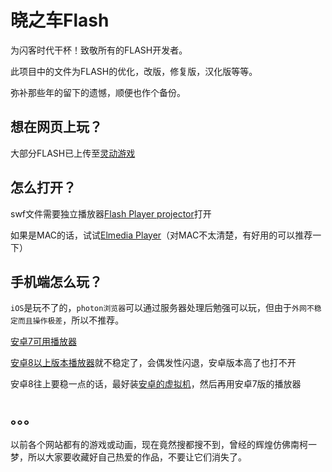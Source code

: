 # 晓之车Flash

为闪客时代干杯！致敬所有的FLASH开发者。

此项目中的文件为FLASH的优化，改版，修复版，汉化版等等。

弥补那些年的留下的遗憾，顺便也作个备份。

## 想在网页上玩？
大部分FLASH已上传至[灵动游戏](http://www.mhhf.com)

## 怎么打开？
swf文件需要独立播放器[Flash Player projector](https://www.adobe.com/support/flashplayer/debug_downloads.html)打开

如果是MAC的话，试试[Elmedia Player](https://mac.eltima.com/cn/swf-player.html)（对MAC不太清楚，有好用的可以推荐一下）

## 手机端怎么玩？
`iOS`是玩不了的，`photon浏览器`可以通过服务器处理后勉强可以玩，但由于`外网不稳定而且操作极差`，所以不推荐。

[安卓7可用播放器](https://www.coolapk.com/apk/com.webgenie.swf.play)

[安卓8以上版本播放器](https://www.coolapk.com/apk/com.webgenie.swfplay2)就不稳定了，会偶发性闪退，安卓版本高了也打不开

安卓8往上要稳一点的话，最好装[安卓的虚拟机](https://www.coolapk.com/apk/com.vmos.app)，然后再用安卓7版的播放器

## 。。。
以前各个网站都有的游戏或动画，现在竟然搜都搜不到，曾经的辉煌仿佛南柯一梦，所以大家要收藏好自己热爱的作品，不要让它们消失了。
